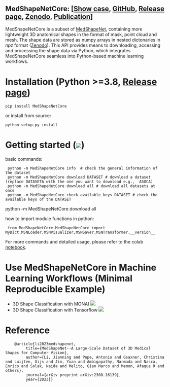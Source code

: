 ## MedShapeNetCore: [[Show case](https://github.com/Jianningli/medshapenet-feedback/blob/main/pip_install_MedShapeNetCore/examples/MedShapeNetShowCase.ipynb), [GitHub](https://github.com/Jianningli/medshapenet-feedback/tree/main), [Release page](https://pypi.org/project/MedShapeNetCore/), [Zenodo](https://zenodo.org/records/10568941), [Publication](https://arxiv.org/abs/2308.16139)]

MedShapeNetCore is a subset of [MedShapeNet](https://arxiv.org/abs/2308.16139), containing more lightweight 3D anatomical shapes in the format of mask, point cloud and mesh. The shape data are stored as numpy arrays in nested dictonaries in *npz* format ([Zenodo](https://zenodo.org/records/10423181)).
This API provides means to downloading, accessing and processing the shape data via Python, which integrates MedShapeNetCore seamless into Python-based machine learning workflows.


# Installation (Python >=3.8, [Release page](https://pypi.org/project/MedShapeNetCore/)) 

    pip install MedShapeNetCore

or install from source:

    python setup.py install
    

# Getting started ([![](https://colab.research.google.com/assets/colab-badge.svg)](https://colab.research.google.com/github/Jianningli/medshapenet-feedback/blob/main/pip_install_MedShapeNetCore/getting_started.ipynb))

basic commands:

     python -m MedShapeNetCore info  # check the general information of the dataset 
     python -m MedShapeNetCore download DATASET # download a dataset (replace DATASETA with the one you want to download e.g.,  ASOCA)
     python -m MedShapeNetCore download all # download all datasets at once
     python -m MedShapeNetCore check_available_keys DATASET # check the available keys of the DATASET

     
python -m MedShapeNetCore download all

how to import module functions in python:

     from MedShapeNetCore.MedShapeNetCore import MyDict,MSNLoader,MSNVisualizer,MSNSaver,MSNTransformer,__version__
     
For more commands and detailed usage, please refer to the colab [notebook](https://colab.research.google.com/github/Jianningli/medshapenet-feedback/blob/main/pip_install_MedShapeNetCore/getting_started.ipynb).



# Use MedShapeNetCore in Machine Learning Workflows (Minimal Reproducible Example)

* 3D Shape Classification with MONAI [![](https://colab.research.google.com/assets/colab-badge.svg)](https://colab.research.google.com/github/Jianningli/medshapenet-feedback/blob/main/pip_install_MedShapeNetCore/examples/MONAI_3D_Shape_Classification.ipynb)
* 3D Shape Classification with Tensorflow [![](https://colab.research.google.com/assets/colab-badge.svg)](https://colab.research.google.com/github/Jianningli/medshapenet-feedback/blob/main/pip_install_MedShapeNetCore/examples/Tensorflow_3D_Shape_Classification.ipynb)

# Reference
```
    @article{li2023medshapenet,
         title={MedShapeNet--A Large-Scale Dataset of 3D Medical Shapes for Computer Vision},
         author={Li, Jianning and Pepe, Antonio and Gsaxner, Christina and Luijten, Gijs and Jin, Yuan and Ambigapathy, Narmada and Nasca, Enrico and Solak, Naida and Melito, Gian Marco and Memon, Afaque R and others},
         journal={arXiv preprint arXiv:2308.16139},
         year={2023}}
```


     
